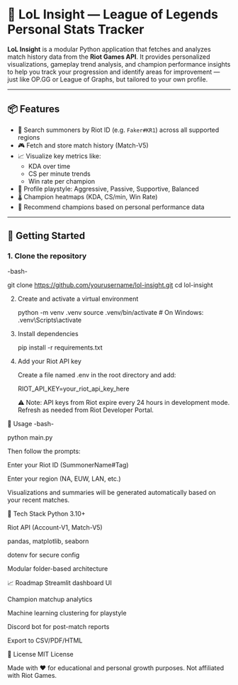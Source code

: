 # 🧠 LoL Insight — League of Legends Personal Stats Tracker

**LoL Insight** is a modular Python application that fetches and analyzes match history data from the **Riot Games API**. It provides personalized visualizations, gameplay trend analysis, and champion performance insights to help you track your progression and identify areas for improvement — just like OP.GG or League of Graphs, but tailored to your own profile.

---

## 📦 Features

- 🔎 Search summoners by Riot ID (e.g. `Faker#KR1`) across all supported regions
- 🎮 Fetch and store match history (Match-V5)
- 📈 Visualize key metrics like:
  - KDA over time
  - CS per minute trends
  - Win rate per champion
- 🧪 Profile playstyle: Aggressive, Passive, Supportive, Balanced
- 🌡 Champion heatmaps (KDA, CS/min, Win Rate)
- 🧠 Recommend champions based on personal performance data

---

## 🚀 Getting Started

### 1. Clone the repository

-bash-

git clone https://github.com/yourusername/lol-insight.git
cd lol-insight

2. Create and activate a virtual environment

   python -m venv .venv
   source .venv/bin/activate  # On Windows: .venv\Scripts\activate

4. Install dependencies

   pip install -r requirements.txt

4. Add your Riot API key

   Create a file named .env in the root directory and add:

   RIOT_API_KEY=your_riot_api_key_here

   ⚠️ Note: API keys from Riot expire every 24 hours in development mode. Refresh as needed from Riot Developer Portal.

🧠 Usage
-bash-

python main.py

Then follow the prompts:

Enter your Riot ID (SummonerName#Tag)

Enter your region (NA, EUW, LAN, etc.)

Visualizations and summaries will be generated automatically based on your recent matches.

🧰 Tech Stack
Python 3.10+

Riot API (Account-V1, Match-V5)

pandas, matplotlib, seaborn

dotenv for secure config

Modular folder-based architecture

📈 Roadmap
 Streamlit dashboard UI

 Champion matchup analytics

 Machine learning clustering for playstyle

 Discord bot for post-match reports

 Export to CSV/PDF/HTML

📄 License
MIT License

Made with ❤️ for educational and personal growth purposes.
Not affiliated with Riot Games.
